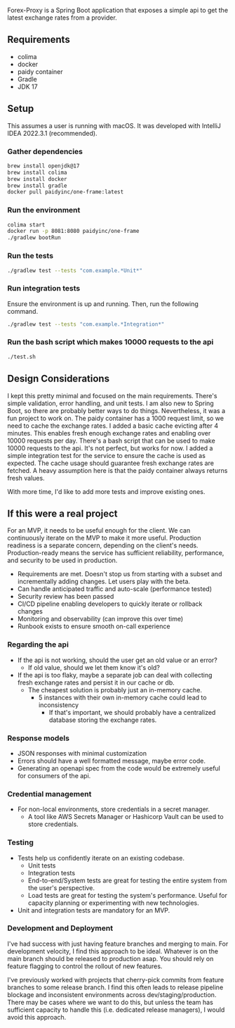 Forex-Proxy is a Spring Boot application that exposes a simple api to get the latest exchange rates from a provider.

## Requirements
- colima
- docker
- paidy container
- Gradle
- JDK 17

## Setup
This assumes a user is running with macOS. It was developed with IntelliJ IDEA 2022.3.1 (recommended).

### Gather dependencies
```bash
brew install openjdk@17
brew install colima
brew install docker
brew install gradle
docker pull paidyinc/one-frame:latest
```

### Run the environment
```bash
colima start
docker run -p 8081:8080 paidyinc/one-frame
./gradlew bootRun
```

### Run the tests
```bash
./gradlew test --tests "com.example.*Unit*"
```

### Run integration tests
Ensure the environment is up and running. Then, run the following command.
```bash
./gradlew test --tests "com.example.*Integration*"
```

### Run the bash script which makes 10000 requests to the api
```bash
./test.sh
```

## Design Considerations
I kept this pretty minimal and focused on the main requirements. There's simple validation, error handling, and unit tests.
I am also new to Spring Boot, so there are probably better ways to do things. Nevertheless, it was a fun project to work on.
The paidy container has a 1000 request limit, so we need to cache the exchange rates. I added a basic cache evicting after 4 minutes.
This enables fresh enough exchange rates and enabling over 10000 requests per day.
There's a bash script that can be used to make 10000 requests to the api. It's not perfect, but works for now.
I added a simple integration test for the service to ensure the cache is used as expected. The cache usage
should guarantee fresh exchange rates are fetched. A heavy assumption here is that the paidy container always returns fresh values.

With more time, I'd like to add more tests and improve existing ones.


## If this were a real project
For an MVP, it needs to be useful enough for the client. We can continuously iterate on the MVP to make it more useful.
Production readiness is a separate concern, depending on the client's needs.
Production-ready means the service has sufficient reliability, performance, and security to be used in production.
- Requirements are met. Doesn't stop us from starting with a subset and incrementally adding changes. Let users play with the beta.
- Can handle anticipated traffic and auto-scale (performance tested)
- Security review has been passed
- CI/CD pipeline enabling developers to quickly iterate or rollback changes
- Monitoring and observability (can improve this over time)
- Runbook exists to ensure smooth on-call experience

### Regarding the api
- If the api is not working, should the user get an old value or an error?
    - If old value, should we let them know it's old?
- If the api is too flaky, maybe a separate job can deal with collecting fresh exchange rates and persist it in our cache or db.
    - The cheapest solution is probably just an in-memory cache.
        - 5 instances with their own in-memory cache could lead to inconsistency
            - If that's important, we should probably have a centralized database storing the exchange rates.

### Response models
- JSON responses with minimal customization
- Errors should have a well formatted message, maybe error code.
- Generating an openapi spec from the code would be extremely useful for consumers of the api.

### Credential management
- For non-local environments, store credentials in a secret manager.
    - A tool like AWS Secrets Manager or Hashicorp Vault can be used to store credentials.

### Testing
- Tests help us confidently iterate on an existing codebase.
    - Unit tests
    - Integration tests
    - End-to-end/System tests are great for testing the entire system from the user's perspective.
    - Load tests are great for testing the system's performance. Useful for capacity planning or experimenting with new technologies.
- Unit and integration tests are mandatory for an MVP.

### Development and Deployment
I've had success with just having feature branches and merging to main. For development velocity, I find this approach
to be ideal. Whatever is on the main branch should be released to production asap. You should rely on feature flagging
to control the rollout of new features.

I've previously worked with projects that cherry-pick commits from feature branches to some release branch. I find this
often leads to release pipeline blockage and inconsistent environments across dev/staging/production. There may be
cases where we want to do this, but unless the team has sufficient capacity to handle this (i.e. dedicated release managers),
I would avoid this approach.